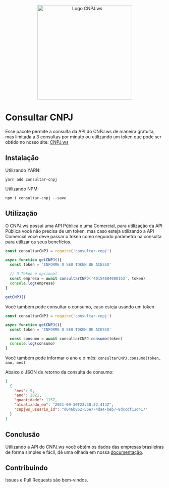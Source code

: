 <p align="center">
  <a href="https://www.cnpj.ws">
    <img src="https://www.cnpj.ws/img/CNPJ-ws-V2.svg" width="300" alt="Logo CNPJ.ws" />
  </a>
</p>

# Consultar CNPJ

Esse pacote permite a consulta da API do CNPJ.ws de maneira gratuita, mas limitada a 3 consultas por minuto 
ou utilizando um token que pode ser obtido no nosso site: [CNPJ.ws](https://www.cnpj.ws)

## Instalação

Utilizando YARN:

```shell
yarn add consultar-cnpj
```

Utilizando NPM:

```shell
npm i consultar-cnpj --save
```

## Utilização

O CNPJ.ws possui uma API Pública e uma Comercial, para utilização da API Pública você não precisa de um token,
 mas caso esteja utilizando a API Comercial você deve passar o token como segundo parâmetro na consulta para 
 utilizar os seus benefícios.

```js
const consultarCNPJ = require('consultar-cnpj')

async function getCNPJ(){
  const token = 'INFORME O SEU TOKEN DE ACESSO'

  // O Token é opcional
  const empresa = await consultarCNPJ('40154884000153', token)
  console.log(empresa)
}

getCNPJ()
```

Você também pode consultar o consumo, caso esteja usando um token

```js
const consultarCNPJ = require('consultar-cnpj')

async function getCNPJ(){
  const token = 'INFORME O SEU TOKEN DE ACESSO'

  const consumo = await consultarCNPJ.consumo(token)
  console.log(consumo)
}
```

Você também pode informar o ano e o mês: `consultarCNPJ.consumo(token, ano, mes)`

Abaixo o JSON de retorno da consulta de consumo:

```json
[
  {
    "mes": 9,
    "ano": 2021,
    "quantidade": 1157,
    "atualizado_em": "2021-09-30T23:30:32.414Z",
    "cnpjws_usuario_id": "d046b852-56e7-4da4-beb7-8dccdf11d417"
  }
]
```

## Conclusão

Utilizando a API do CNPJ.ws você obtém os dados das empresas brasileiras de forma simples e fácil, dê uma 
olhada em nossa [documentação](https://www.cnpj.ws/docs/intro).

## Contribuindo

Issues e Pull Requests são bem-vindos.
